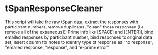 # tSpanResponseCleaner

This script will take the raw tSpan data, extract the responses with participant numbers, remove duplicates, "clean" those responses (i.e. remove all of the extraneous E-Prime info like [SPACE] and [ENTER]), bind emailed responses by participant number, bind responses to original data set, insert column for notes to identify type of response as "no response", "emailed response, "response", and "e-prime error"
